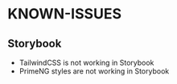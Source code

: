 # KNOWN-ISSUES

## Storybook

- TailwindCSS is not working in Storybook
- PrimeNG styles are not working in Storybook

